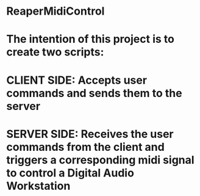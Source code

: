 # ReaperMidiControl

# The intention of this project is to create two scripts:
# CLIENT SIDE: Accepts user commands and sends them to the server
# SERVER SIDE: Receives the user commands from the client and triggers a corresponding midi signal to control a Digital Audio Workstation

